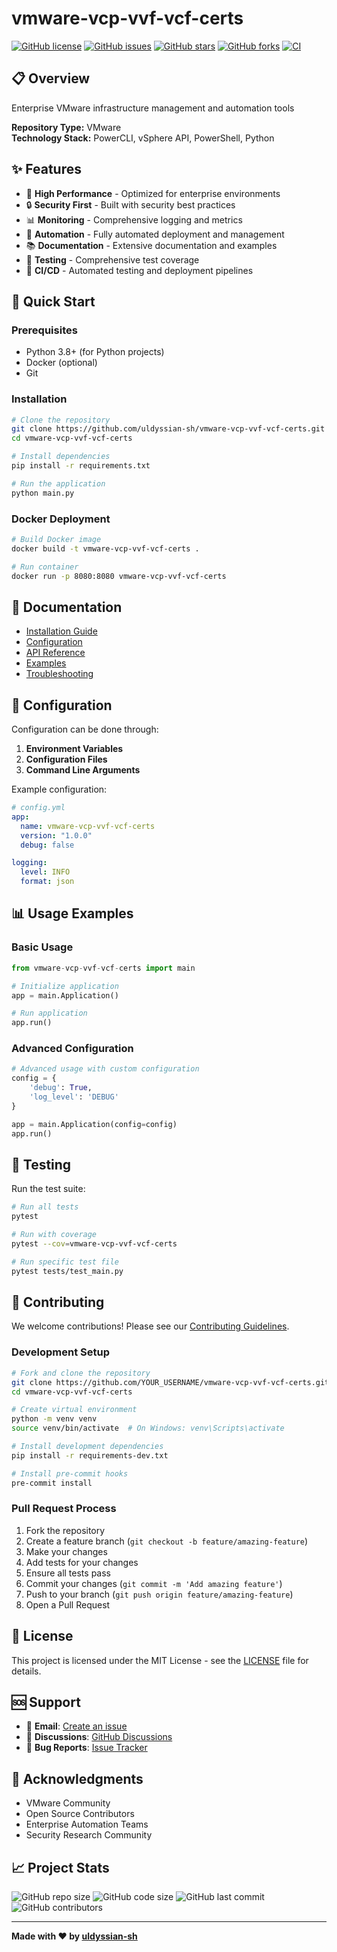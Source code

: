 # vmware-vcp-vvf-vcf-certs

[![GitHub license](https://img.shields.io/github/license/uldyssian-sh/vmware-vcp-vvf-vcf-certs)](https://github.com/uldyssian-sh/vmware-vcp-vvf-vcf-certs/blob/main/LICENSE)
[![GitHub issues](https://img.shields.io/github/issues/uldyssian-sh/vmware-vcp-vvf-vcf-certs)](https://github.com/uldyssian-sh/vmware-vcp-vvf-vcf-certs/issues)
[![GitHub stars](https://img.shields.io/github/stars/uldyssian-sh/vmware-vcp-vvf-vcf-certs)](https://github.com/uldyssian-sh/vmware-vcp-vvf-vcf-certs/stargazers)
[![GitHub forks](https://img.shields.io/github/forks/uldyssian-sh/vmware-vcp-vvf-vcf-certs)](https://github.com/uldyssian-sh/vmware-vcp-vvf-vcf-certs/network)
[![CI](https://github.com/uldyssian-sh/vmware-vcp-vvf-vcf-certs/workflows/CI/badge.svg)](https://github.com/uldyssian-sh/vmware-vcp-vvf-vcf-certs/actions)

## 📋 Overview

Enterprise VMware infrastructure management and automation tools

**Repository Type:** VMware  
**Technology Stack:** PowerCLI, vSphere API, PowerShell, Python

## ✨ Features

- 🚀 **High Performance** - Optimized for enterprise environments
- 🔒 **Security First** - Built with security best practices
- 📊 **Monitoring** - Comprehensive logging and metrics
- 🔧 **Automation** - Fully automated deployment and management
- 📚 **Documentation** - Extensive documentation and examples
- 🧪 **Testing** - Comprehensive test coverage
- 🔄 **CI/CD** - Automated testing and deployment pipelines

## 🚀 Quick Start

### Prerequisites

- Python 3.8+ (for Python projects)
- Docker (optional)
- Git

### Installation

```bash
# Clone the repository
git clone https://github.com/uldyssian-sh/vmware-vcp-vvf-vcf-certs.git
cd vmware-vcp-vvf-vcf-certs

# Install dependencies
pip install -r requirements.txt

# Run the application
python main.py
```

### Docker Deployment

```bash
# Build Docker image
docker build -t vmware-vcp-vvf-vcf-certs .

# Run container
docker run -p 8080:8080 vmware-vcp-vvf-vcf-certs
```

## 📖 Documentation

- [Installation Guide](docs/installation.md)
- [Configuration](docs/configuration.md)
- [API Reference](docs/api.md)
- [Examples](examples/)
- [Troubleshooting](docs/troubleshooting.md)

## 🔧 Configuration

Configuration can be done through:

1. **Environment Variables**
2. **Configuration Files**
3. **Command Line Arguments**

Example configuration:

```yaml
# config.yml
app:
  name: vmware-vcp-vvf-vcf-certs
  version: "1.0.0"
  debug: false

logging:
  level: INFO
  format: json
```

## 📊 Usage Examples

### Basic Usage

```python
from vmware-vcp-vvf-vcf-certs import main

# Initialize application
app = main.Application()

# Run application
app.run()
```

### Advanced Configuration

```python
# Advanced usage with custom configuration
config = {
    'debug': True,
    'log_level': 'DEBUG'
}

app = main.Application(config=config)
app.run()
```

## 🧪 Testing

Run the test suite:

```bash
# Run all tests
pytest

# Run with coverage
pytest --cov=vmware-vcp-vvf-vcf-certs

# Run specific test file
pytest tests/test_main.py
```

## 🤝 Contributing

We welcome contributions! Please see our [Contributing Guidelines](CONTRIBUTING.md).

### Development Setup

```bash
# Fork and clone the repository
git clone https://github.com/YOUR_USERNAME/vmware-vcp-vvf-vcf-certs.git
cd vmware-vcp-vvf-vcf-certs

# Create virtual environment
python -m venv venv
source venv/bin/activate  # On Windows: venv\Scripts\activate

# Install development dependencies
pip install -r requirements-dev.txt

# Install pre-commit hooks
pre-commit install
```

### Pull Request Process

1. Fork the repository
2. Create a feature branch (`git checkout -b feature/amazing-feature`)
3. Make your changes
4. Add tests for your changes
5. Ensure all tests pass
6. Commit your changes (`git commit -m 'Add amazing feature'`)
7. Push to your branch (`git push origin feature/amazing-feature`)
8. Open a Pull Request

## 📄 License

This project is licensed under the MIT License - see the [LICENSE](LICENSE) file for details.

## 🆘 Support

- 📧 **Email**: [Create an issue](https://github.com/uldyssian-sh/vmware-vcp-vvf-vcf-certs/issues/new)
- 💬 **Discussions**: [GitHub Discussions](https://github.com/uldyssian-sh/vmware-vcp-vvf-vcf-certs/discussions)
- 🐛 **Bug Reports**: [Issue Tracker](https://github.com/uldyssian-sh/vmware-vcp-vvf-vcf-certs/issues)

## 🙏 Acknowledgments

- VMware Community
- Open Source Contributors
- Enterprise Automation Teams
- Security Research Community

## 📈 Project Stats

![GitHub repo size](https://img.shields.io/github/repo-size/uldyssian-sh/vmware-vcp-vvf-vcf-certs)
![GitHub code size](https://img.shields.io/github/languages/code-size/uldyssian-sh/vmware-vcp-vvf-vcf-certs)
![GitHub last commit](https://img.shields.io/github/last-commit/uldyssian-sh/vmware-vcp-vvf-vcf-certs)
![GitHub contributors](https://img.shields.io/github/contributors/uldyssian-sh/vmware-vcp-vvf-vcf-certs)

---

**Made with ❤️ by [uldyssian-sh](https://github.com/uldyssian-sh)**
